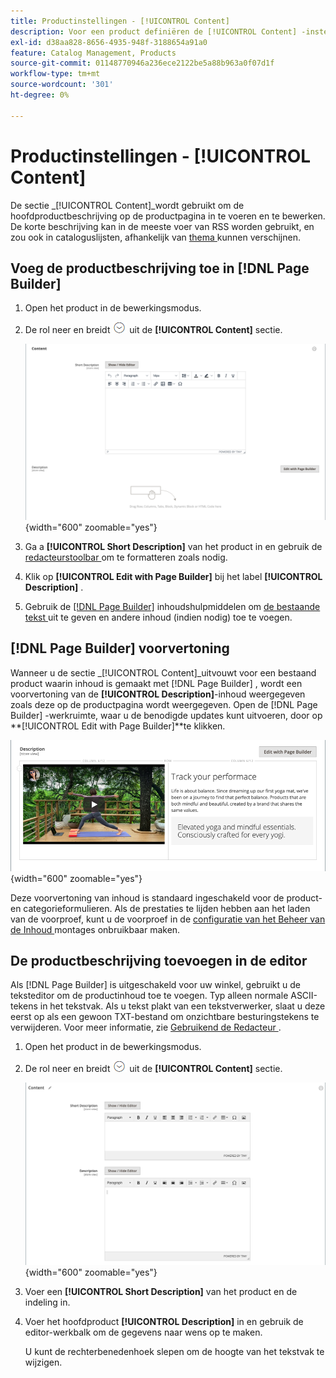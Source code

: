 ```yaml
---
title: Productinstellingen - [!UICONTROL Content]
description: Voor een product definiëren de [!UICONTROL Content] -instellingen de hoofdbeschrijving van het product die op de productpagina wordt weergegeven.
exl-id: d38aa828-8656-4935-948f-3188654a91a0
feature: Catalog Management, Products
source-git-commit: 01148770946a236ece2122be5a88b963a0f07d1f
workflow-type: tm+mt
source-wordcount: '301'
ht-degree: 0%

---
```


# Productinstellingen - [!UICONTROL Content]

De sectie _[!UICONTROL Content]_wordt gebruikt om de hoofdproductbeschrijving op de productpagina in te voeren en te bewerken. De korte beschrijving kan in de meeste voer van RSS worden gebruikt, en zou ook in cataloguslijsten, afhankelijk van [ thema ](../content-design/themes.md) kunnen verschijnen.

## Voeg de productbeschrijving toe in [!DNL Page Builder]

1. Open het product in de bewerkingsmodus.

1. De rol neer en breidt ![ selecteur van de Uitbreiding ](../assets/icon-display-expand.png) uit de **[!UICONTROL Content]** sectie.

   ![ Inhoud van het Product ](./assets/product-content.png){width="600" zoomable="yes"}

1. Ga a **[!UICONTROL Short Description]** van het product in en gebruik de [ redacteurstoolbar ](../content-design/editor.md) om te formatteren zoals nodig.

1. Klik op **[!UICONTROL Edit with Page Builder]** bij het label **[!UICONTROL Description]** .

1. Gebruik de [[!DNL Page Builder]](../page-builder/introduction.md) inhoudshulpmiddelen om [ de bestaande tekst ](../page-builder/text.md) uit te geven en andere inhoud (indien nodig) toe te voegen.

## [!DNL Page Builder] voorvertoning

Wanneer u de sectie _[!UICONTROL Content]_uitvouwt voor een bestaand product waarin inhoud is gemaakt met [!DNL Page Builder] , wordt een voorvertoning van de **[!UICONTROL Description]**-inhoud weergegeven zoals deze op de productpagina wordt weergegeven. Open de [!DNL Page Builder] -werkruimte, waar u de benodigde updates kunt uitvoeren, door op **[!UICONTROL Edit with Page Builder]**te klikken.

![ de voorproef van de Beschrijving ](../page-builder/assets/pb-product-category-content-preview.png){width="600" zoomable="yes"}

Deze voorvertoning van inhoud is standaard ingeschakeld voor de product- en categorieformulieren. Als de prestaties te lijden hebben aan het laden van de voorproef, kunt u de voorproef in de [ configuratie van het Beheer van de Inhoud ](../configuration-reference/general/content-management.md#advanced-content-tools) montages onbruikbaar maken.

## De productbeschrijving toevoegen in de editor

Als [!DNL Page Builder] is uitgeschakeld voor uw winkel, gebruikt u de teksteditor om de productinhoud toe te voegen. Typ alleen normale ASCII-tekens in het tekstvak. Als u tekst plakt van een tekstverwerker, slaat u deze eerst op als een gewoon TXT-bestand om onzichtbare besturingstekens te verwijderen. Voor meer informatie, zie [ Gebruikend de Redacteur ](../content-design/editor.md).

1. Open het product in de bewerkingsmodus.

1. De rol neer en breidt ![ selecteur van de Uitbreiding ](../assets/icon-display-expand.png) uit de **[!UICONTROL Content]** sectie.

   ![ Eenvoudige productinhoud ](./assets/product-simple-content.png){width="600" zoomable="yes"}

1. Voer een **[!UICONTROL Short Description]** van het product en de indeling in.

1. Voer het hoofdproduct **[!UICONTROL Description]** in en gebruik de editor-werkbalk om de gegevens naar wens op te maken.

   U kunt de rechterbenedenhoek slepen om de hoogte van het tekstvak te wijzigen.
